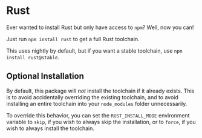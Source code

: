 # Rust

Ever wanted to install Rust but only have access to `npm`? Well, now you can!

Just run `npm install rust` to get a full Rust toolchain.

This uses nightly by default, but if you want a stable toolchain, use `npm install rust@stable`.

## Optional Installation

By default, this package will *not* install the toolchain if it already exists. This is to avoid
accidentally overriding the existing toolchain, and to avoid installing an entire toolchain into your
`node_modules` folder unnecessarily.

To override this behavior, you can set the `RUST_INSTALL_MODE` environment variable to `skip`, if you wish 
to always skip the installation, or to `force`, if you wish to always install the toolchain.
